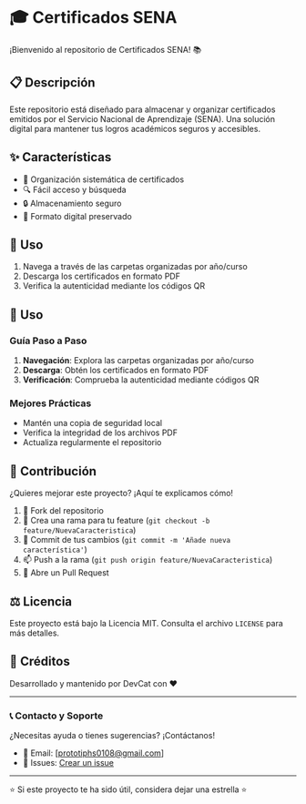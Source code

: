 # 🎓 Certificados SENA

¡Bienvenido al repositorio de Certificados SENA! 📚

## 📋 Descripción

Este repositorio está diseñado para almacenar y organizar certificados emitidos por el Servicio Nacional de Aprendizaje (SENA). Una solución digital para mantener tus logros académicos seguros y accesibles.

## ✨ Características

- 📁 Organización sistemática de certificados
- 🔍 Fácil acceso y búsqueda
- 🔒 Almacenamiento seguro
- 📱 Formato digital preservado

## 🚀 Uso

1. Navega a través de las carpetas organizadas por año/curso
2. Descarga los certificados en formato PDF
3. Verifica la autenticidad mediante los códigos QR

## 🚀 Uso

### Guía Paso a Paso

1. **Navegación**: Explora las carpetas organizadas por año/curso
2. **Descarga**: Obtén los certificados en formato PDF
3. **Verificación**: Comprueba la autenticidad mediante códigos QR

### Mejores Prácticas

- Mantén una copia de seguridad local
- Verifica la integridad de los archivos PDF
- Actualiza regularmente el repositorio

## 🤝 Contribución

¿Quieres mejorar este proyecto? ¡Aquí te explicamos cómo!

1. 🍴 Fork del repositorio
2. 🔧 Crea una rama para tu feature (`git checkout -b feature/NuevaCaracteristica`)
3. 📝 Commit de tus cambios (`git commit -m 'Añade nueva característica'`)
4. 📫 Push a la rama (`git push origin feature/NuevaCaracteristica`)
5. 🎉 Abre un Pull Request

## ⚖️ Licencia

Este proyecto está bajo la Licencia MIT. Consulta el archivo `LICENSE` para más detalles.

## 👥 Créditos

Desarrollado y mantenido por DevCat con ❤️

---

### 📞 Contacto y Soporte

¿Necesitas ayuda o tienes sugerencias? ¡Contáctanos!

- 📧 Email: [prototiphs0108@gmail.com]
- 💬 Issues: [Crear un issue](https://github.com/DevCat-HGS/Certificados-SENA/issues)

---

⭐ Si este proyecto te ha sido útil, considera dejar una estrella ⭐

